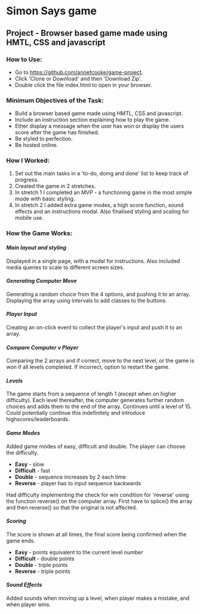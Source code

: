 # Simon Says game

## Project - Browser based game made using HMTL, CSS and javascript

### How to Use:
* Go to https://github.com/annefcooke/game-project.
* Click 'Clone or Download' and then 'Download Zip'.
* Double click the file index.html to open in your browser.

### Minimum Objectives of the Task:
* Build a browser based game made using HMTL, CSS and javascript.
* Include an instruction section explaining how to play the game.
* Ether display a message when the user has won or display the users score after the game has finished.
* Be styled to perfection.
* Be hosted online.

### How I Worked:
1. Set out the main tasks in a 'to-do, doing and done' list to keep track of progress.
2. Created the game in 2 stretches.
3. In stretch 1 I completed an MVP - a functioning game in the most simple mode with basic styling.
4. In stretch 2 I added extra game modes, a high score function, sound effects and an instructions modal. Also finalised styling and scaling for mobile use.

### How the Game Works:

#### *Main layout and styling*
Displayed in a single page, with a modal for instructions. Also included media queries to scale to different screen sizes.

#### *Generating Computer Move*
Generating a random choice from the 4 options, and pushing it to an array. Displaying the array using intervals to add classes to the buttons.

#### *Player Input*
Creating an on-click event to collect the player's input and push it to an array.

#### *Compare Computer v Player*
Comparing the 2 arrays and if correct, move to the next level, or the game is won if all levels completed. If incorrect, option to restart the game.

#### *Levels*
The game starts from a sequence of length 1 (except when on higher difficulty). Each level thereafter, the computer generates further random choices and adds them to the end of the array. Continues until a level of 15. Could potentially continue this indefinitely and introduce highscores/leaderboards.

#### *Game Modes*
Added game modes of easy, difficult and double. The player can choose the difficulty.
* **Easy** - slow
* **Difficult** - fast
* **Double** - sequence increases by 2 each time
* **Reverse** - player has to input sequence backwards

Had difficulty implementing the check for win condition for 'reverse' using the function reverse() on the computer array. First have to splice() the array and then reverse() so that the original is not affected.

#### *Scoring*
The score is shown at all times, the final score being confirmed when the game ends.
* **Easy** - points equivalent to the current level number
* **Difficult** - double points
* **Double** - triple points
* **Reverse** - triple points

#### *Sound Effects*
Added sounds when moving up a level, when player makes a mistake, and when player wins.
